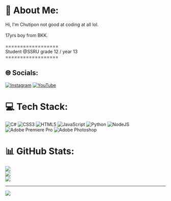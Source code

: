 # 💫 About Me:
Hi, I'm Chutipon not good at coding at all lol. <br><br>17yrs boy from BKK.<br><br>==================<br>Student @SSRU grade 12 / year 13<br>==================


## 🌐 Socials:
[![Instagram](https://img.shields.io/badge/Instagram-%23E4405F.svg?logo=Instagram&logoColor=white)](https://instagram.com/__xtzzz) [![YouTube](https://img.shields.io/badge/YouTube-%23FF0000.svg?logo=YouTube&logoColor=white)](https://youtube.com/@UCsukRy8byV_0FoXxQRoqFrg) 

# 💻 Tech Stack:
![C#](https://img.shields.io/badge/c%23-%23239120.svg?style=for-the-badge&logo=csharp&logoColor=white) ![CSS3](https://img.shields.io/badge/css3-%231572B6.svg?style=for-the-badge&logo=css3&logoColor=white) ![HTML5](https://img.shields.io/badge/html5-%23E34F26.svg?style=for-the-badge&logo=html5&logoColor=white) ![JavaScript](https://img.shields.io/badge/javascript-%23323330.svg?style=for-the-badge&logo=javascript&logoColor=%23F7DF1E) ![Python](https://img.shields.io/badge/python-3670A0?style=for-the-badge&logo=python&logoColor=ffdd54) ![NodeJS](https://img.shields.io/badge/node.js-6DA55F?style=for-the-badge&logo=node.js&logoColor=white) ![Adobe Premiere Pro](https://img.shields.io/badge/Adobe%20Premiere%20Pro-9999FF.svg?style=for-the-badge&logo=Adobe%20Premiere%20Pro&logoColor=white) ![Adobe Photoshop](https://img.shields.io/badge/adobe%20photoshop-%2331A8FF.svg?style=for-the-badge&logo=adobe%20photoshop&logoColor=white)
# 📊 GitHub Stats:
![](https://github-readme-stats.vercel.app/api?username=xt1z&theme=dracula&hide_border=false&include_all_commits=false&count_private=false)<br/>
![](https://github-readme-streak-stats.herokuapp.com/?user=xt1z&theme=dracula&hide_border=false)<br/>
![](https://github-readme-stats.vercel.app/api/top-langs/?username=xt1z&theme=dracula&hide_border=false&include_all_commits=false&count_private=false&layout=compact)

---
[![](https://visitcount.itsvg.in/api?id=xt1z&icon=1&color=11)](https://visitcount.itsvg.in)

<!-- Proudly created with GPRM ( https://gprm.itsvg.in ) -->
